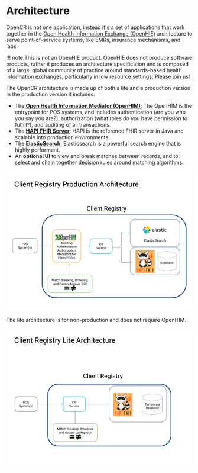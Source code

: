 # Architecture

OpenCR is not one application, instead it's a set of applications that work together in the [Open Health Information Exchange (OpenHIE)](http://ohie.org) architecture to serve point-of-service systems, like EMRs, insurance mechanisms, and labs.

!!! note
    This is not an OpenHIE product. OpenHIE does not produce software products, rather it produces an architecture specification and is composed of a large, global community of practice around standards-based health information exchanges, particularly in low resource settings. Please [join us](https://ohie.org)!

The OpenCR architecture is made up of both a lite and a production version. In the production version it includes:

* The [**Open Health Information Mediator (OpenHIM)**](http://openhim.org): The OpenHIM is the entrypoint for POS systems, and includes authentication (are you who you say you are?), authorization (what roles do you have permission to fulfill?), and auditing of all transactions.
* The [**HAPI FHIR Server**](http://hapifhir.io): HAPI is the reference FHIR server in Java and scalable into production environments.
* The [**ElasticSearch**](http://elastic.co/products/elasticsearch): Elasticsearch is a powerful search engine that is highly performant.
* An **optional UI** to view and break matches between records, and to select and chain together decision rules around matching algorithms.

![Alt text](images/production_architecture.png "Production Architecture")

The lite architecture is for non-production and does not require OpenHIM.

![Alt text](images/lite_architecture.png "Lite Architecture")


